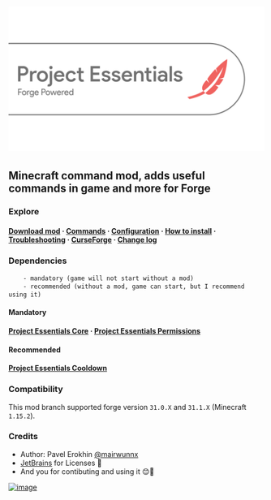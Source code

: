 # ![image](assets/ProjectEssentials-Transparent@x1.png)

## Minecraft command mod, adds useful commands in game and more for Forge

### Explore

#### [Download mod](https://github.com/ProjectEssentials/ProjectEssentials/releases/download/v1.15.2-1.1.0/Project.Essentials-1.15.2-1.1.0.jar) · [Commands](https://mairwunnx.gitbook.io/project-essentials/#commands-and-permissions) · [Configuration](https://mairwunnx.gitbook.io/project-essentials/#configuration) · [How to install](https://mairwunnx.gitbook.io/project-essentials/#how-to-install) · [Troubleshooting](https://github.com/ProjectEssentials/ProjectEssentials/issues/new/choose) · [CurseForge](https://www.curseforge.com/minecraft/mc-mods/ProjectEssentials) · [Change log](changelog.md)

### Dependencies

```none
    - mandatory (game will not start without a mod)
    - recommended (without a mod, game can start, but I recommend using it)
```

#### Mandatory

#### [Project Essentials Core](https://github.com/ProjectEssentials/ProjectEssentials-Core/releases) · [Project Essentials Permissions](https://github.com/ProjectEssentials/ProjectEssentials-Permissions/releases)

#### Recommended

#### [Project Essentials Cooldown](https://github.com/ProjectEssentials/ProjectEssentials-Cooldown/releases)

### Compatibility

This mod branch supported forge version `31.0.X` and `31.1.X` (Minecraft `1.15.2`).

### Credits

- Author: Pavel Erokhin [@mairwunnx](https://github.com/mairwunnx)
- [JetBrains](https://www.jetbrains.com/) for Licenses 🥰
- And you for contibuting and using it 😊🤗

[![image](https://github.com/ProjectEssentials/ProjectEssentials-Core/raw/MC-1.14.4/assets/support_social.png)](https://ko-fi.com/mairwunnx)
